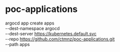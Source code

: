 # poc-applications


argocd app create apps \
    --dest-namespace argocd \
    --dest-server https://kubernetes.default.svc \
    --repo https://github.com/ctmnz/poc-applications.git \
    --path apps

